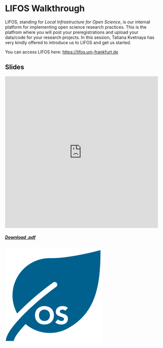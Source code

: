 # LIFOS Walkthrough

LIFOS, standing for *Local Infrastructure for Open Science*, is our internal platform for implementing open science research practices. This is the platfrom where you will post your preregistrations and upload your data/code for your research projects. In this session, Tatiana Kvetnaya has very kindly offered to introduce us to LIFOS and get us started.

You can access LIFOS here: https://lifos.uni-frankfurt.de

## Slides

<iframe src="https://docs.google.com/viewer?url=https://raw.githubusercontent.com/JackEdTaylor/expra-wise23/master/lecture/static/LIFOS_ExPra_English.pdf&embedded=true" frameborder="0" height="500px" width="100%"></iframe>

<h5>
<a href=https://raw.githubusercontent.com/JackEdTaylor/expra-wise23/master/lecture/static/LIFOS_ExPra_English.pdf><i class="fa-solid fa-file-pdf"></i> Download .pdf</a>
</h5>

<img src="https://raw.githubusercontent.com/JackEdTaylor/expra-wise23/master/lecture/static/logo_blau_raupenlos_640.png" alt="LIFOS Logo" width="320" height="320"></img>
